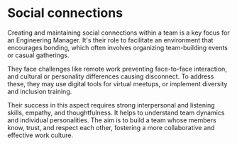 # Social connections

Creating and maintaining social connections within a team is a key focus for an Engineering Manager. It's their role to facilitate an environment that encourages bonding, which often involves organizing team-building events or casual gatherings. 

They face challenges like remote work preventing face-to-face interaction, and cultural or personality differences causing disconnect. To address these, they may use digital tools for virtual meetups, or implement diversity and inclusion training.

Their success in this aspect requires strong interpersonal and listening skills, empathy, and thoughtfulness. It helps to understand team dynamics and individual personalities. The aim is to build a team whose members know, trust, and respect each other, fostering a more collaborative and effective work culture.